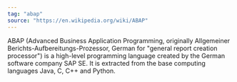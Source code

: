 ```yaml
---
tag: "abap"
source: "https://en.wikipedia.org/wiki/ABAP"
---
```


ABAP (Advanced Business Application Programming, originally Allgemeiner Berichts-Aufbereitungs-Prozessor, German for "general report creation processor") is a high-level programming language created by the German software company SAP SE. It is extracted from the base computing languages Java, C, C++ and Python.
